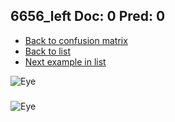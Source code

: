 ## 6656_left Doc: 0 Pred: 0
- [Back to confusion matrix](https://github.com/juliandewit/kaggle_retinopathy/blob/master/matrix.md)
- [Back to list](https://github.com/juliandewit/kaggle_retinopathy/blob/master/lists/00/list.md)
- [Next example in list](https://github.com/juliandewit/kaggle_retinopathy/blob/master/lists/00/66/666_left.md)

![Eye](https://retinopaty.blob.core.windows.net/size1024/6656_left_0.jpeg)

### 

![Eye]()

